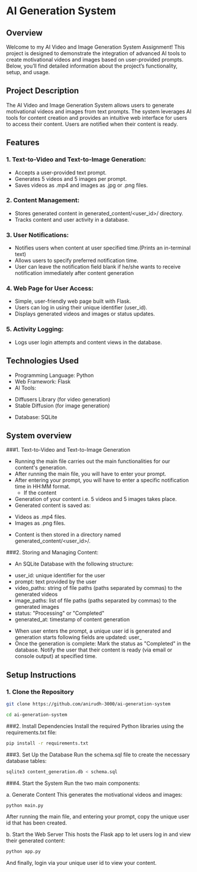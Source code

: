# AI Generation System

## Overview
Welcome to my AI Video and Image Generation System Assignment! This project is designed to demonstrate the integration of advanced AI tools to create motivational videos and images based on user-provided prompts. Below, you’ll find detailed information about the project’s functionality, setup, and usage.

## Project Description
The AI Video and Image Generation System allows users to generate motivational videos and images from text prompts. The system leverages AI tools for content creation and provides an intuitive web interface for users to access their content. Users are notified when their content is ready.

## Features

### 1. Text-to-Video and Text-to-Image Generation:
* Accepts a user-provided text prompt.
* Generates 5 videos and 5 images per prompt.
* Saves videos as .mp4 and images as .jpg or .png files.

### 2. Content Management:
* Stores generated content in generated_content/<user_id>/ directory.
* Tracks content and user activity in a database.

### 3. User Notifications:
* Notifies users when content at user specified time.(Prints an in-terminal text)
* Allows users to specify preferred notification time.
* User can leave the notification field blank if he/she wants to receive notification immediately after content generation


### 4. Web Page for User Access:
* Simple, user-friendly web page built with Flask.
* Users can log in using their unique identifier (user_id).
* Displays generated videos and images or status updates.

### 5. Activity Logging:
* Logs user login attempts and content views in the database.

## Technologies Used
* Programming Language: Python
* Web Framework: Flask 
* AI Tools:
- Diffusers Library (for video generation)
- Stable Diffusion (for image generation)
* Database: SQLite

## System overview
###1. Text-to-Video and Text-to-Image Generation
* Running the main file carries out the main functionalities for our content's generation.
* After running the main file, you will have to enter your prompt.
* After entering your prompt, you will have to enter a specific notification time in HH:MM format.
  - If the content
* Generation of your content i.e. 5 videos and 5 images takes place.
* Generated content is saved as:
 - Videos as .mp4 files.
- Images as .png files.
* Content is then stored in a directory named generated_content/<user_id>/.

###2. Storing and Managing Content:
* An SQLite Database with the following structure:
- user_id: unique identifier for the user
- prompt: text provided by the user
- video_paths: string of file paths (paths separated by commas) to the generated videos
- image_paths: list of file paths (paths separated by commas) to the generated images
- status: "Processing" or "Completed"
- generated_at: timestamp of content generation
* When user enters the prompt, a unique user id is generated and generation starts following fields are updated: user_
* Once the generation is complete:
Mark the status as "Completed" in the database.
Notify the user that their content is ready (via email or console output) at specified time.
## Setup Instructions
### 1. Clone the Repository
```bash
git clone https://github.com/anirudh-3000/ai-generation-system
```
```bash
cd ai-generation-system
```

###2. Install Dependencies
Install the required Python libraries using the requirements.txt file:
```bash
pip install -r requirements.txt
```

###3. Set Up the Database
Run the schema.sql file to create the necessary database tables:
```bash
sqlite3 content_generation.db < schema.sql
```

###4. Start the System
Run the two main components:

a. Generate Content
This generates the motivational videos and images:
```bash
python main.py
```
After running the main file, and entering your prompt, copy the unique user id that has been created.

b. Start the Web Server
This hosts the Flask app to let users log in and view their generated content:
```bash
python app.py
```
And finally, login via your unique user id to view your content.
